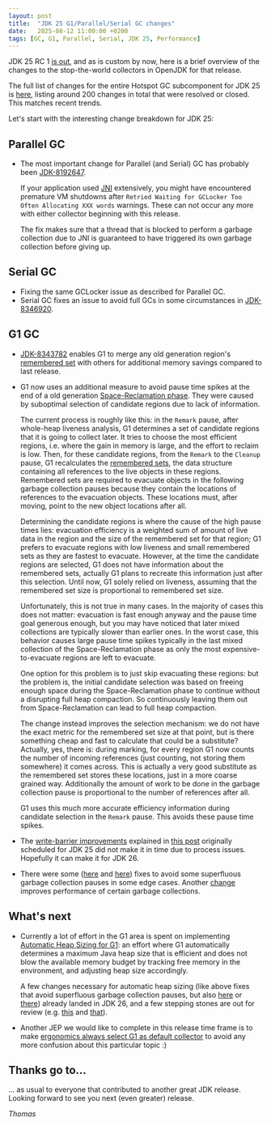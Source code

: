 ```yaml
---
layout: post
title:  "JDK 25 G1/Parallel/Serial GC changes"
date:   2025-08-12 11:00:00 +0200
tags: [GC, G1, Parallel, Serial, JDK 25, Performance]
---
```


JDK 25 RC 1 [is out](https://mail.openjdk.org/pipermail/jdk-dev/2025-August/010296.html), and as is custom by now, here is a brief overview of the changes to the stop-the-world collectors in OpenJDK for that release.

The full list of changes for the entire Hotspot GC subcomponent for JDK 25 is [here](https://bugs.openjdk.org/issues/?jql=project%20%3D%20JDK%20AND%20status%20%3D%20Resolved%20AND%20fixVersion%20%3D%20%2225%22%20AND%20component%20%3D%20hotspot%20AND%20Subcomponent%20%3D%20gc%20ORDER%20BY%20summary%20ASC%2C%20status%20DESC), listing around 200 changes in total that were resolved or closed. This matches recent trends.

Let's start with the interesting change breakdown for JDK 25:

## Parallel GC

  * The most important change for Parallel (and Serial) GC has probably been [JDK-8192647](https://bugs.openjdk.org/browse/JDK-8192647).

    If your application used [JNI](https://docs.oracle.com/en/java/javase/24/docs/specs/jni/) extensively, you might have encountered premature VM shutdowns after `Retried Waiting for GCLocker Too Often Allocating XXX words` warnings. These can not occur any more with either collector beginning with this release.

    The fix makes sure that a thread that is blocked to perform a garbage collection due to JNI is guaranteed to have triggered its own garbage collection before giving up.

## Serial GC

  * Fixing the same GCLocker issue as described for Parallel GC.
  * Serial GC fixes an issue to avoid full GCs in some circumstances in [JDK-8346920](https://bugs.openjdk.org/browse/JDK-8346920).

## G1 GC

  * [JDK-8343782](https://bugs.openjdk.org/browse/JDK-8343782) enables G1 to merge any old generation region's [remembered set](https://docs.oracle.com/en/java/javase/24/gctuning/garbage-first-g1-garbage-collector1.html#GUID-1CDEB6B6-9463-4998-815D-05E095BFBD0F) with others for additional memory savings compared to last release.

  * G1 now uses an additional measure to avoid pause time spikes at the end of a old generation [Space-Reclamation phase](https://docs.oracle.com/en/java/javase/24/gctuning/garbage-first-g1-garbage-collector1.html#JSGCT-GUID-F1BE86FA-3EDC-4D4F-BDB4-4B044AD83180). They were caused by suboptimal selection of candidate regions due to lack of information.

    The current process is roughly like this: in the `Remark` pause, after whole-heap liveness analysis, G1 determines a set of candidate regions that it is going to collect later. It tries to choose the most efficient regions, i.e. where the gain in memory is large, and the effort to reclaim is low. Then, for these candidate regions, from the `Remark` to the `Cleanup` pause, G1 recalculates the [remembered sets](https://docs.oracle.com/en/java/javase/24/gctuning/garbage-first-g1-garbage-collector1.html#GUID-99526C47-2C71-408C-9DBE-4F38ED839FF0), the data structure containing all references to the live objects in these regions. Remembered sets are required to evacuate objects in the following garbage collection pauses because they contain the locations of references to the evacuation objects. These locations must, after moving, point to the new object locations after all.

    Determining the candidate regions is where the cause of the high pause times lies: evacuation efficiency is a weighted sum of amount of live data in the region and the size of the remembered set for that region; G1 prefers to evacuate regions with low liveness and small remembered sets as they are fastest to evacuate. However, at the time the candidate regions are selected, G1 does not have information about the remembered sets, actually G1 plans to recreate this information just after this selection. Until now, G1 solely relied on liveness, assuming that the remembered set size is proportional to remembered set size.
  
    Unfortunately, this is not true in many cases. In the majority of cases this does not matter: evacuation is fast enough anyway and the pause time goal generous enough, but you may have noticed that later mixed collections are typically slower than earlier ones. In the worst case, this behavior causes large pause time spikes typically in the last mixed collection of the Space-Reclamation phase as only the most expensive-to-evacuate regions are left to evacuate.

    One option for this problem is to just skip evacuating these regions: but the problem is, the initial candidate selection was based on freeing enough space during the Space-Reclamation phase to continue without a disrupting full heap compaction. So continuously leaving them out from Space-Reclamation can lead to full heap compaction.
  
    The change instead improves the selection mechanism: we do not have the exact metric for the remembered set size at that point, but is there something cheap and fast to calculate that could be a substitute? Actually, yes, there is: during marking, for every region G1 now counts the number of incoming references (just counting, not storing them somewhere) it comes across. This is actually a very good substitute as the remembered set stores these locations, just in a more coarse grained way. Additionally the amount of work to be done in the garbage collection pause is proportional to the number of references after all.
    
    G1 uses this much more accurate efficiency information during candidate selection in the `Remark` pause. This avoids these pause time spikes.

  * The [write-barrier improvements](https://bugs.openjdk.org/browse/JDK-8340827) explained in [this post](/2025/02/21/new-write-barriers.html) originally scheduled for JDK 25 did not make it in time due to process issues. Hopefully it can make it for JDK 26.

  * There were some ([here](https://bugs.openjdk.org/browse/JDK-8355756) and [here](https://bugs.openjdk.org/browse/JDK-8355681)) fixes to avoid some superfluous garbage collection pauses in some edge cases. Another [change](https://bugs.openjdk.org/browse/JDK-8271871) improves performance of certain garbage collections.

## What's next

* Currently a lot of effort in the G1 area is spent on implementing [Automatic Heap Sizing for G1](https://bugs.openjdk.org/browse/JDK-8359211): an effort where G1 automatically determines a maximum Java heap size that is efficient and does not blow the available memory budget by tracking free memory in the environment, and adjusting heap size accordingly.

    A few changes necessary for automatic heap sizing (like above fixes that avoid superfluous garbage collection pauses, but also [here](https://bugs.openjdk.org/browse/JDK-8247843) or [there](https://bugs.openjdk.org/browse/JDK-8247843)) already landed in JDK 26, and a few stepping stones are out for review (e.g. [this](https://bugs.openjdk.org/browse/JDK-8359348]) and [that](https://bugs.openjdk.org/browse/JDK-8357445)).

* Another JEP we would like to complete in this release time frame is to make [ergonomics always select G1 as default collector](https://bugs.openjdk.org/browse/JDK-8359802) to avoid any more confusion about this particular topic :)

## Thanks go to…

... as usual to everyone that contributed to another great JDK release. Looking forward to see you next (even greater) release.

*Thomas*
